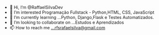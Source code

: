 - 👋 Hi, I’m @RaffaelSilvaDev
- 👀 I’m interested Programação Fullstack - Python,HTML, CSS, JavaScript
- 🌱 I’m currently learning ...Python, Django,Flask e Testes Automatizados.
- 💞️ I’m looking to collaborate on ...Estudos e Aprendizados
- 📫 How to reach me ...rfsrafaelsilva@gmail.com

<!---
RaffaelSilvaDev/RaffaelSilvaDev is a ✨ special ✨ repository because its `README.md` (this file) appears on your GitHub profile.
You can click the Preview link to take a look at your changes.
--->
